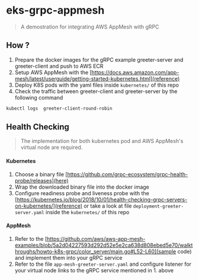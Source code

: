 # eks-grpc-appmesh
> A demostration for integrating AWS AppMesh with gRPC

## How ?
1. Prepare the docker images for the gRPC example greeter-server and greeter-client and push to AWS ECR
2. Setup AWS AppMesh with the [https://docs.aws.amazon.com/app-mesh/latest/userguide/getting-started-kubernetes.html](reference) 
3. Deploy K8S pods with the yaml files inside `kubernetes/` of this repo
4. Check the traffic between greeter-client and greeter-server by the following command

```bash
kubectl logs  greeter-client-round-robin
```

## Health Checking
> The implementation for both kubernetes pod and AWS AppMesh's virtual node are required.

#### Kubernetes
1. Choose a binary file [https://github.com/grpc-ecosystem/grpc-health-probe/releases](here)
2. Wrap the downloaded binary file into the docker image
3. Configure readiness probe and liveness probe with the [https://kubernetes.io/blog/2018/10/01/health-checking-grpc-servers-on-kubernetes/](reference) or take a look at file `deployment-greeter-server.yaml` inside the `kubernetes/` of this repo 

#### AppMesh
1. Refer to the [https://github.com/aws/aws-app-mesh-examples/blob/5a2d04227593d292d52e5e2ca638d808ebed5e70/walkthroughs/howto-k8s-grpc/color_server/main.go#L52-L60](sample code) and implement them into your gRPC service
2. Refer to the file `app-mesh-greeter-server.yaml` and configure listener for your virtual node links to the gRPC service mentioned in 1. above
 
